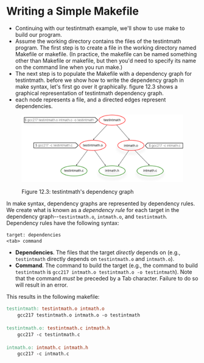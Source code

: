 # Writing a Simple Makefile

* Continuing with our testintmath example, we'll show to use make to build our program.
* Assume the working directory contains the files of the testintmath program. The first step is to create a file in the working directory named Makefile or makefile. (In practice, the makefile can be named something other than Makefile or makefile, but then you'd need to specify its name on the command line when you run make.)
* The next step is to populate the Makefile with a dependency graph for testintmath. before we show how to write the dependency graph in make syntax, let's first go over it graphically. figure 12.3 shows a graphical representation of testintmath dependency graph.
* each node represents a file, and a directed edges represent dependencies.&#x20;

<figure><img src="../.gitbook/assets/Group 125 (1).png" alt="" width="563"><figcaption><p>Figure 12.3: testintmath's dependency graph</p></figcaption></figure>



In make syntax, dependency graphs are represented by dependency rules. We create what is known as a _dependency rule_ for each target in the dependency graph--`testintmath.o`, `intmath.o`, and `testintmath`. Dependency rules have the following syntax:

```
target: dependencies
<tab> command
```

* **Dependencies**. The files that the target _directly_ depends on (e.g., `testintmath` directly depends on `testintmath.o` and `intmath.o`).
* **Command**. The command to build the target (e.g., the command to build `testintmath` is `gcc217 intmath.o testintmath.o -o testintmath`). Note that the command _must_ be preceded by a Tab character. Failure to do so will result in an error.

This results in the following makefile:

```makefile
testintmath: testintmath.o intmath.o
    gcc217 testintmath.o intmath.o -o testintmath

testintmath.o: testintmath.c intmath.h
    gcc217 -c testintmath.c

intmath.o: intmath.c intmath.h
    gcc217 -c intmath.c
```
